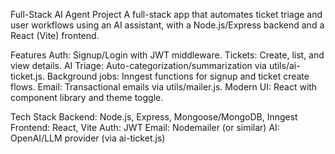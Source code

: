 Full-Stack AI Agent Project
A full-stack app that automates ticket triage and user workflows using an AI assistant, with a Node.js/Express backend and a React (Vite) frontend.

Features
Auth: Signup/Login with JWT middleware.
Tickets: Create, list, and view details.
AI Triage: Auto-categorization/summarization via utils/ai-ticket.js.
Background jobs: Inngest functions for signup and ticket create flows.
Email: Transactional emails via utils/mailer.js.
Modern UI: React with component library and theme toggle.

Tech Stack
Backend: Node.js, Express, Mongoose/MongoDB, Inngest
Frontend: React, Vite
Auth: JWT
Email: Nodemailer (or similar)
AI: OpenAI/LLM provider (via ai-ticket.js)
